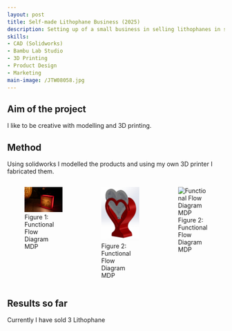 ```yaml
---
layout: post
title: Self-made Lithophane Business (2025)
description: Setting up of a small business in selling lithophanes in self made lightboxes.
skills: 
- CAD (Solidworks)
- Bambu Lab Studio
- 3D Printing
- Product Design
- Marketing
main-image: /JTW08058.jpg
---
```


## Aim of the project
I like to be creative with modelling and 3D printing. 

## Method
Using solidworks I modelled the products and using my own 3D printer I fabricated them. 


<div style="display: flex; gap: 10px; justify-content: center; align-items: flex-start;">


  <figure>
  <img src="/_projects/Lithophane/Lithophane.jpg" alt="Functional Flow Diagram MDP" width="700">
  <figcaption>Figure 1: Functional Flow Diagram MDP  </figcaption>
  </figure>

  <figure>
  <img src="/_projects/Lithophane/Solidworks.jpg" alt="Functional Flow Diagram MDP" width="700">
  <figcaption>Figure 2: Functional Flow Diagram MDP  </figcaption>
  </figure>
  
  <figure>
  <img src="/_projects/Lithophane/JTW08063.jpg" alt="Functional Flow Diagram MDP" width="700">
  <figcaption>Figure 2: Functional Flow Diagram MDP  </figcaption>
  </figure>
  
</div>

## Results so far
Currently I have sold 3 Lithophane
